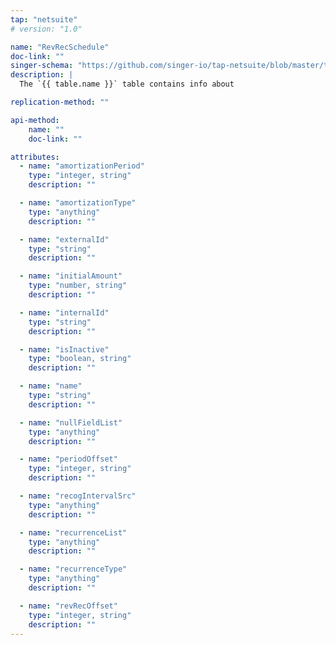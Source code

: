 ```yaml
---
tap: "netsuite"
# version: "1.0"

name: "RevRecSchedule"
doc-link: ""
singer-schema: "https://github.com/singer-io/tap-netsuite/blob/master/tap_netsuite/schemas/RevRecSchedule.json"
description: |
  The `{{ table.name }}` table contains info about 

replication-method: ""

api-method:
    name: ""
    doc-link: ""

attributes:
  - name: "amortizationPeriod"
    type: "integer, string"
    description: ""

  - name: "amortizationType"
    type: "anything"
    description: ""

  - name: "externalId"
    type: "string"
    description: ""

  - name: "initialAmount"
    type: "number, string"
    description: ""

  - name: "internalId"
    type: "string"
    description: ""

  - name: "isInactive"
    type: "boolean, string"
    description: ""

  - name: "name"
    type: "string"
    description: ""

  - name: "nullFieldList"
    type: "anything"
    description: ""

  - name: "periodOffset"
    type: "integer, string"
    description: ""

  - name: "recogIntervalSrc"
    type: "anything"
    description: ""

  - name: "recurrenceList"
    type: "anything"
    description: ""

  - name: "recurrenceType"
    type: "anything"
    description: ""

  - name: "revRecOffset"
    type: "integer, string"
    description: ""
---
```

